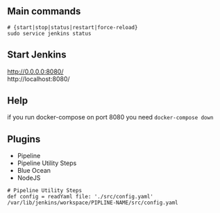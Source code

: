 ## Main commands
```
# {start|stop|status|restart|force-reload}  
sudo service jenkins status
```  

## Start Jenkins
http://0.0.0.0:8080/  
http://localhost:8080/  

## Help
if you run docker-compose on port 8080 you need `docker-compose down`

## Plugins
-	Pipeline
- Pipeline Utility Steps
- Blue Ocean
- NodeJS

```
# Pipeline Utility Steps
def config = readYaml file: './src/config.yaml'
/var/lib/jenkins/workspace/PIPLINE-NAME/src/config.yaml
```
